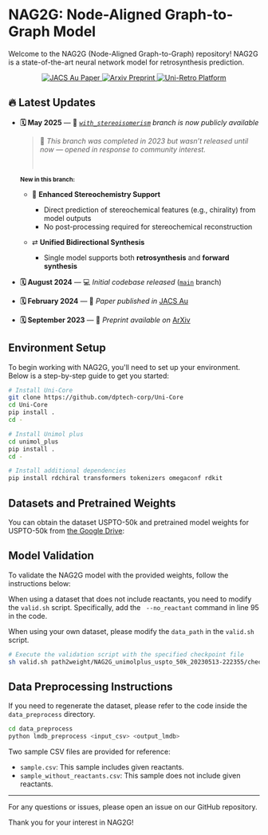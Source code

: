 # NAG2G: Node-Aligned Graph-to-Graph Model


Welcome to the NAG2G (Node-Aligned Graph-to-Graph) repository! NAG2G is a state-of-the-art neural network model for retrosynthesis prediction.

<p align="center">
  <a href="https://pubs.acs.org/doi/full/10.1021/jacsau.3c00737">
    <img src="https://img.shields.io/badge/Published%20in-JACS_Au-blue" alt="JACS Au Paper">
  </a>
  <a href="https://arxiv.org/abs/2309.15798">
    <img src="https://img.shields.io/badge/Published%20in-Arxiv-b31b1b" alt="Arxiv Preprint">
  </a>
  <a href="https://app.bohrium.dp.tech/retro-synthesis/workbench/">
    <img src="https://img.shields.io/badge/Platform-Uni--Retro-2ebd59" alt="Uni-Retro Platform">
  </a>
</p>


## 🔥 Latest Updates

* **🗓️ May 2025** — 🌿 *[`with_stereoisomerism`](https://github.com/your-repo-link/tree/with_stereoisomerism) branch is now publicly available*

  > 📝 *This branch was completed in 2023 but wasn’t released until now — opened in response to community interest.*
  >
  > <br>

  <sub>**New in this branch:**</sub>

  * 💊 **Enhanced Stereochemistry Support**

    * Direct prediction of stereochemical features (e.g., chirality) from model outputs
    * No post-processing required for stereochemical reconstruction
  * ⇄ **Unified Bidirectional Synthesis**

    * Single model supports both **retrosynthesis** and **forward synthesis**

* **🗓️ August 2024** — 💻 *Initial codebase released* ([`main`](https://github.com/your-repo-link) branch)

* **🗓️ February 2024** — 🧪 *Paper published in* [JACS Au](https://pubs.acs.org/doi/full/10.1021/jacsau.3c00737)

* **🗓️ September 2023** — 📄 *Preprint available on* [ArXiv](https://arxiv.org/abs/2309.15798)



## Environment Setup

To begin working with NAG2G, you'll need to set up your environment. Below is a step-by-step guide to get you started:

```bash
# Install Uni-Core
git clone https://github.com/dptech-corp/Uni-Core
cd Uni-Core
pip install .
cd -

# Install Unimol plus
cd unimol_plus
pip install .
cd -

# Install additional dependencies
pip install rdchiral transformers tokenizers omegaconf rdkit
```

## Datasets and Pretrained Weights

You can obtain the dataset USPTO-50k and pretrained model weights for USPTO-50k from [the Google Drive](https://drive.google.com/drive/folders/1lZOLRGyZy18EVow7gyxtKWvs_yuwlIE3?usp=sharing):


## Model Validation

To validate the NAG2G model with the provided weights, follow the instructions below:

When using a dataset that does not include reactants, you need to modify the `valid.sh` script. Specifically, add the ` --no_reactant` command in line 95 in the code.

When using your own dataset, please modify the `data_path` in the `valid.sh` script.

```bash
# Execute the validation script with the specified checkpoint file
sh valid.sh path2weight/NAG2G_unimolplus_uspto_50k_20230513-222355/checkpoint_last.pt
```



## Data Preprocessing Instructions

If you need to regenerate the dataset, please refer to the code inside the `data_preprocess` directory.

```bash
cd data_preprocess
python lmdb_preprocess <input_csv> <output_lmdb>
```

Two sample CSV files are provided for reference:
- `sample.csv`: This sample includes given reactants.
- `sample_without_reactants.csv`: This sample does not include given reactants.



----
For any questions or issues, please open an issue on our GitHub repository.

Thank you for your interest in NAG2G!

